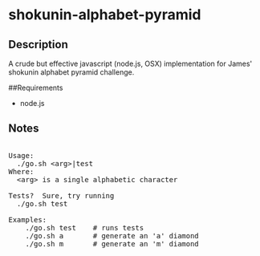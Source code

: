 # shokunin-alphabet-pyramid

## Description
A crude but effective javascript (node.js, OSX) implementation for James' shokunin alphabet pyramid challenge.


##Requirements
- node.js


## Notes

<pre>

Usage:
  ./go.sh &lt;arg&gt;|test
Where:
  &lt;arg&gt; is a single alphabetic character

Tests?  Sure, try running 
  ./go.sh test

Examples:
    ./go.sh test    # runs tests
    ./go.sh a       # generate an 'a' diamond
    ./go.sh m       # generate an 'm' diamond 
</pre>
  